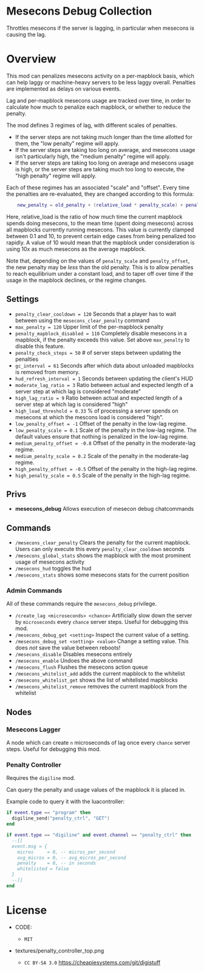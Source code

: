 # Mesecons Debug Collection

Throttles mesecons if the server is lagging, in particular when mesecons is causing the lag.

# Overview

This mod can penalizes mesecons activity on a per-mapblock basis, which can help laggy or machine-heavy servers
to be less laggy overall. Penalties are implemented as delays on various events.

Lag and per-mapblock mesecons usage are tracked over time, in order to calculate how much to penalize each
mapblock, or whether to reduce the penalty.

The mod defines 3 regimes of lag, with different scales of penalties.

* If the server steps are not taking much longer than the time allotted for them, the "low penalty" regime will apply.
* If the server steps are taking too long on average, and mesecons usage isn't particularly high, the "medium penalty"
  regime will apply.
* If the server steps are taking too long on average and mesecons usage is high, or the server steps are taking much too
  long to execute, the "high penalty" regime will apply.

Each of these regimes has an associated "scale" and "offset". Every time the penalties are re-evaluated,
they are changed according to this formula:

```lua
    new_penalty = old_penalty + (relative_load * penalty_scale) + penalty_offset
```

Here, relative_load is the ratio of how much time the current mapblock spends doing mesecons, to the mean time
(spent doing mesecons) across all mapblocks currently running mesecons. This value is currently clamped between 0.1
and 10, to prevent certain edge cases from being penalized too rapidly. A value of 10 would mean that the mapblock
under consideration is using 10x as much mesecons as the average mapblock.

Note that, depending on the values of `penalty_scale` and `penalty_offset`, the new penalty may be *less* than the old
penalty. This is to allow penalties to reach equilibrium under a constant load, and to taper off over time if the
usage in the mapblock declines, or the regime changes.

## Settings

* `penalty_clear_cooldown = 120` Seconds that a player has to wait between using the `mesecons_clear_penalty` command
* `max_penalty = 120` Upper limit of the per-mapblock penalty
* `penalty_mapblock_disabled = 110`
  Completely disable mesecons in a mapblock, if the penalty exceeds this value.
  Set above `max_penalty` to disable this feature.
* `penalty_check_steps = 50` # of server steps between updating the penalties
* `gc_interval = 61` Seconds after which data about unloaded mapblocks is removed from memory.
* `hud_refresh_interval = 1` Seconds between updating the client's HUD
* `moderate_lag_ratio = 3`
  Ratio between actual and expected length of a server step at which lag is considered "moderate"
* `high_lag_ratio = 9` Ratio between actual and expected length of a server step at which lag is considered "high"
* `high_load_threshold = 0.33`
  % of processing a server spends on mesecons at which the mescons load is considered "high".
* `low_penalty_offset = -1` Offset of the penalty in the low-lag regime.
* `low_penalty_scale = 0.1`
  Scale of the penalty in the low-lag regime. The default values ensure that nothing is penalized in the low-lag regime.
* `medium_penalty_offset = -0.8` Offset of the penalty in the moderate-lag regime.
* `medium_penalty_scale = 0.2` Scale of the penalty in the moderate-lag regime.
* `high_penalty_offset = -0.5` Offset of the penalty in the high-lag regime.
* `high_penalty_scale = 0.5` Scale of the penalty in the high-lag regime.

## Privs

* **mesecons_debug** Allows execution of mesecon debug chatcommands

## Commands

* `/mesecons_clear_penalty`
    Clears the penalty for the current mapblock. Users can only execute this every `penalty_clear_cooldown` seconds
* `/mesecons_global_stats` shows the mapblock with the most prominent usage of mesecons activity
* `/mesecons_hud` toggles the hud
* `/mesecons_stats` shows some mesecons stats for the current position


### Admin Commands

All of these commands require the `mesecons_debug` privilege.

* `/create_lag <microseconds> <chance>`
   Artificially slow down the server by `microseconds` every `chance` server steps. Useful for debugging this mod.
* `/mesecons_debug_get <setting>` Inspect the current value of a setting.
* `/mesecons_debug_set <setting> <value>` Change a setting value. This does *not* save the value between reboots!
* `/mesecons_disable` Disables mesecons entirely
* `/mesecons_enable` Undoes the above command
* `/mesecons_flush` Flushes the mesecons action queue
* `/mesecons_whitelist_add` adds the current mapblock to the whitelist
* `/mesecons_whitelist_get` shows the list of whitelisted mapblocks
* `/mesecons_whitelist_remove` removes the current mapblock from the whitelist

## Nodes

### Mesecons Lagger

A node which can create `n` microseconds of lag once every `chance` server steps. Useful for debugging this mod.

### Penalty Controller

Requires the `digiline` mod.

Can query the penalty and usage values of the mapblock it is placed in.

Example code to query it with the luacontroller:

```lua
if event.type == "program" then
  digiline_send("penalty_ctrl", "GET")
end

if event.type == "digiline" and event.channel == "penalty_ctrl" then
  --[[
  event.msg = {
    micros     = 0, -- micros_per_second
    avg_micros = 0, -- avg_micros_per_second
    penalty    = 0, -- in seconds
    whitelisted = false
  }
  --]]
end
```

# License

* CODE:
  * `MIT`

* textures/penalty_controller_top.png
  * `CC BY-SA 3.0` https://cheapiesystems.com/git/digistuff
